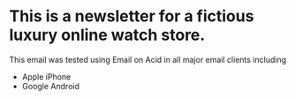 # This is a newsletter for a fictious luxury online watch store.

This email was tested using Email on Acid in all major email clients including
- Apple iPhone
- Google Android

